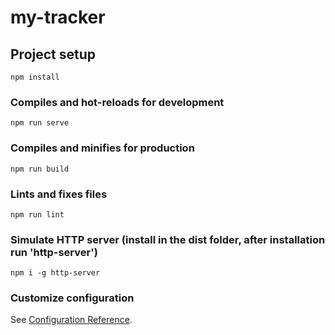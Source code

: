 # my-tracker

## Project setup
```
npm install
```

### Compiles and hot-reloads for development
```
npm run serve
```

### Compiles and minifies for production
```
npm run build
```

### Lints and fixes files
```
npm run lint
```

### Simulate HTTP server (install in the dist folder, after installation run 'http-server')
```
npm i -g http-server
```

### Customize configuration
See [Configuration Reference](https://cli.vuejs.org/config/).
